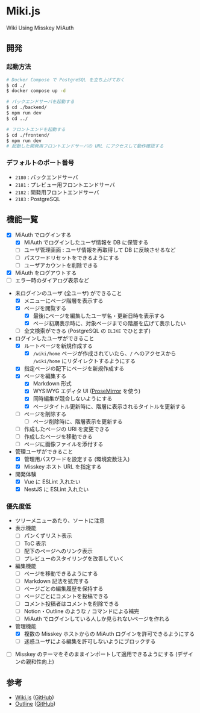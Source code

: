 # Miki.js

Wiki Using Misskey MiAuth


## 開発

### 起動方法

```bash
# Docker Compose で PostgreSQL を立ち上げておく
$ cd ./
$ docker compose up -d

# バックエンドサーバを起動する
$ cd ./backend/
$ npm run dev
$ cd ../

# フロントエンドを起動する
$ cd ./frontend/
$ npm run dev
# 起動した開発用フロントエンドサーバの URL にアクセスして動作確認する
```

### デフォルトのポート番号

- `2180` : バックエンドサーバ
- `2181` : プレビュー用フロントエンドサーバ
- `2182` : 開発用フロントエンドサーバ
- `2183` : PostgreSQL


## 機能一覧

- [x] MiAuth でログインする
    - [x] MiAuth でログインしたユーザ情報を DB に保管する
    - [ ] ユーザ管理画面 : ユーザ情報を再取得して DB に反映させるなど
    - [ ] パスワードリセットをできるようにする
    - [ ] ユーザアカウントを削除できる
- [x] MiAuth をログアウトする
- [ ] エラー時のダイアログ表示など
- 未ログインのユーザ (全ユーザ) ができること
    - [x] メニューにページ階層を表示する
    - [x] ページを閲覧する
        - [x] 最後にページを編集したユーザ名・更新日時を表示する
        - [x] ページ初期表示時に、対象ページまでの階層を広げて表示したい
    - [ ] 全文検索ができる (PostgreSQL の `ILIKE` でひとまず)
- ログインしたユーザができること
    - [x] ルートページを新規作成する
        - [x] `/wiki/home` ページが作成されていたら、`/` へのアクセスから `/wiki/home` にリダイレクトするようにする
    - [x] 指定ページの配下にページを新規作成する
    - [x] ページを編集する
        - [x] Markdown 形式
        - [x] WYSIWYG エディタ UI ([ProseMirror](https://prosemirror.net) を使う)
        - [x] 同時編集が競合しないようにする
        - [x] ページタイトル更新時に、階層に表示されるタイトルを更新する
    - [ ] ページを削除する
        - [ ] ページ削除時に、階層表示を更新する
    - [ ] 作成したページの URI を変更できる
    - [ ] 作成したページを移動できる
    - [ ] ページに画像ファイルを添付する
- 管理ユーザができること
    - [x] 管理用パスワードを設定する (環境変数注入)
    - [x] Misskey ホスト URL を指定する
- 開発体験
    - [x] Vue に ESLint 入れたい
    - [x] NestJS に ESLint 入れたい

### 優先度低

- ツリーメニューあたり、ソートに注意
- 表示機能
    - [ ] パンくずリスト表示
    - [ ] ToC 表示
    - [ ] 配下のページへのリンク表示
    - [ ] プレビューのスタイリングを改善していく
- 編集機能
    - [ ] ページを移動できるようにする
    - [ ] Markdown 記法を拡充する
    - [ ] ページごとの編集履歴を保持する
    - [ ] ページごとにコメントを投稿できる
    - [ ] コメント投稿者はコメントを削除できる
    - [ ] Notion・Outline のような `/` コマンドによる補完
    - [ ] MiAuth でログインしている人しか見られないページを作れる
- 管理機能
    - [x] 複数の Misskey ホストからの MiAuth ログインを許可できるようにする
    - [ ] 迷惑ユーザによる編集を許可しないようにブロックする
- [ ] Misskey のテーマをそのままインポートして適用できるようにする (デザインの親和性向上)


## 参考

- [Wiki.js](https://docs.requarks.io) ([GitHub](https://github.com/Requarks/wiki))
- [Outline](https://demo-ail7218.getoutline.com) ([GitHub](https://github.com/outline/outline))
